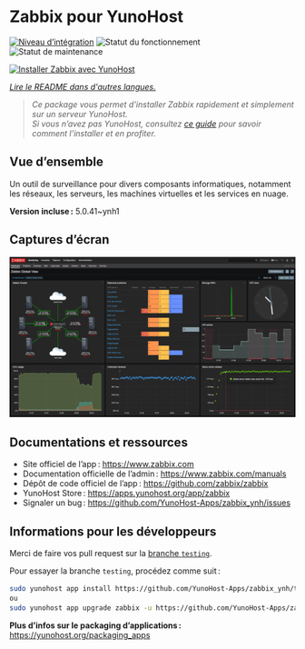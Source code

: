<!--
Nota bene : ce README est automatiquement généré par <https://github.com/YunoHost/apps/tree/master/tools/readme_generator>
Il NE doit PAS être modifié à la main.
-->

# Zabbix pour YunoHost

[![Niveau d’intégration](https://dash.yunohost.org/integration/zabbix.svg)](https://dash.yunohost.org/appci/app/zabbix) ![Statut du fonctionnement](https://ci-apps.yunohost.org/ci/badges/zabbix.status.svg) ![Statut de maintenance](https://ci-apps.yunohost.org/ci/badges/zabbix.maintain.svg)

[![Installer Zabbix avec YunoHost](https://install-app.yunohost.org/install-with-yunohost.svg)](https://install-app.yunohost.org/?app=zabbix)

*[Lire le README dans d'autres langues.](./ALL_README.md)*

> *Ce package vous permet d’installer Zabbix rapidement et simplement sur un serveur YunoHost.*  
> *Si vous n’avez pas YunoHost, consultez [ce guide](https://yunohost.org/install) pour savoir comment l’installer et en profiter.*

## Vue d’ensemble

Un outil de surveillance pour divers composants informatiques, notamment les réseaux, les serveurs, les machines virtuelles et les services en nuage.


**Version incluse :** 5.0.41~ynh1

## Captures d’écran

![Capture d’écran de Zabbix](./doc/screenshots/screenshot1.png)

## Documentations et ressources

- Site officiel de l’app : <https://www.zabbix.com>
- Documentation officielle de l’admin : <https://www.zabbix.com/manuals>
- Dépôt de code officiel de l’app : <https://github.com/zabbix/zabbix>
- YunoHost Store : <https://apps.yunohost.org/app/zabbix>
- Signaler un bug : <https://github.com/YunoHost-Apps/zabbix_ynh/issues>

## Informations pour les développeurs

Merci de faire vos pull request sur la [branche `testing`](https://github.com/YunoHost-Apps/zabbix_ynh/tree/testing).

Pour essayer la branche `testing`, procédez comme suit :

```bash
sudo yunohost app install https://github.com/YunoHost-Apps/zabbix_ynh/tree/testing --debug
ou
sudo yunohost app upgrade zabbix -u https://github.com/YunoHost-Apps/zabbix_ynh/tree/testing --debug
```

**Plus d’infos sur le packaging d’applications :** <https://yunohost.org/packaging_apps>
